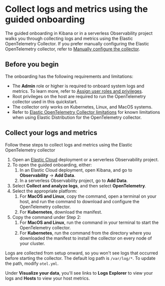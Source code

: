 # Collect logs and metrics using the guided onboarding
The guided onboarding in Kibana or in a serverless Observability project walks you through collecting logs and metrics using the Elastic OpenTelemetry Collector.
If you prefer manually configuring the Elastic OpenTelemetry collector, refer to [Manually configure the collector](manual-configuration.md).

## Before you begin
The onboarding has the following requirements and limitations:

- The **Admin** role or higher is required to onboard system logs and metrics. To learn more, refer to [Assign user roles and privileges](https://www.elastic.co/docs/current/serverless/general/assign-user-roles).
- Root privileges on the host are required to run the OpenTelemetry collector used in this quickstart.
- The collector only works on Kubernetes, Linux, and MacOS systems.
- Refer to [Elastic OpenTelemetry Collector limitations](collector-limitations.md) for known limitations when using Elastic Distribution for the OpenTelemetry collector.

## Collect your logs and metrics

Follow these steps to collect logs and metrics using the Elastic OpenTelemetry collector

1. Open an [Elastic Cloud](cloud.elastic.co) deployment or a serverless Observability project.
1. To open the guided onboarding, either:
   1. In an Elastic Cloud deployment, open Kibana, and go to **Observability** → **Add Data**.
   1. In a serverless Observability project, go to **Add Data**.
1. Select **Collect and analyze logs**, and then select **OpenTelemetry**.
1. Select the appropriate platform:
   1. For **MacOS and Linux**, copy the command, open a terminal on your host, and run the command to download and configure the OpenTelemetry collector.
   1. For **Kubernetes**, download the manifest.
1. Copy the command under Step 2:
   1. For **MacOS and Linux**, run the command in your terminal to start the OpenTelemetry collector.
   1. For **Kubernetes**, run the command from the directory where you downloaded the manifest to install the collector on every node of your cluster.

Logs are collected from setup onward, so you won't see logs that occurred before starting the collector.
The default log path is `/var/log/*`. To update the path, modify `otel.yml`.

Under **Visualize your data**, you'll see links to **Logs Explorer** to view your logs and **Hosts** to view your host metrics.
